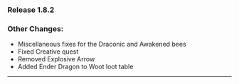 ### Release 1.8.2
### Other Changes:
* Miscellaneous fixes for the Draconic and Awakened bees
* Fixed Creative quest
* Removed Explosive Arrow
* Added Ender Dragon to Woot loot table

--------------------------------------------------------------------------------
